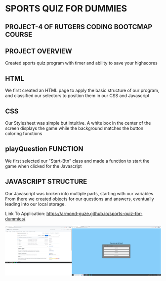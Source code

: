 # SPORTS QUIZ FOR DUMMIES

## PROJECT-4 OF RUTGERS CODING BOOTCMAP COURSE

## PROJECT OVERVIEW
Created sports quiz program with timer and ability to save your highscores

## HTML 
We first created an HTML page to apply the basic structure of our program, and classified our selectors to position them in our CSS and Javascript

## CSS
Our Stylesheet was simple but intuitive. A white box in the center of the screen displays the game while the background matches the button coloring functions

## playQuestion FUNCTION
We first selected our "Start-Btn" class and made a function to start the game when clicked for the Javascript

## JAVASCRIPT STRUCTURE
Our Javascript was broken into multiple parts, starting with our variables. From there we created objects for our questions and answers, eventually leading into our local storage. 

Link To Application: https://armond-guze.github.io/sports-quiz-for-dummies/

![Image-of-Repo](Assets/image.png)